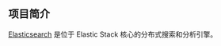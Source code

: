 ## 项目简介

[Elasticsearch](https://www.elastic.co/cn/what-is/elasticsearch) 是位于 Elastic Stack 核心的分布式搜索和分析引擎。
